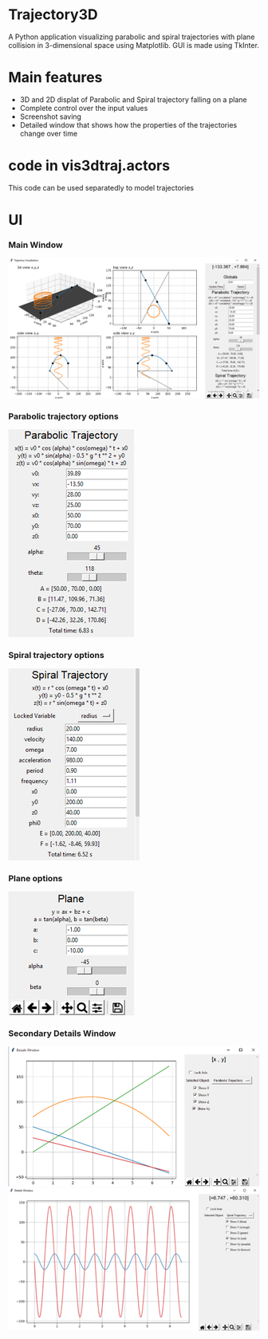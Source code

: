 # Trajectory3D
A Python application visualizing parabolic and spiral trajectories with plane collision in 3-dimensional space using Matplotlib. GUI is made using TkInter.

# Main features

* 3D and 2D displat of Parabolic and Spiral trajectory falling on a plane
* Complete control over the input values
* Screenshot saving
* Detailed window that shows how the properties of the trajectories change over time

# code in vis3dtraj.actors
This code can be used  separatedly to model trajectories

# UI

### Main Window

![picture alt](https://raw.githubusercontent.com/SheepooX/Trajectory3D/master/screenshots/displays.png)

### Parabolic trajectory options

![picture alt](https://raw.githubusercontent.com/SheepooX/Trajectory3D/master/screenshots/parabolic_ui.png)

### Spiral trajectory options

![picture alt](https://raw.githubusercontent.com/SheepooX/Trajectory3D/master/screenshots/spiral_ui.png)

### Plane options

![picture alt](https://raw.githubusercontent.com/SheepooX/Trajectory3D/master/screenshots/plane_ui.png)

### Secondary Details Window

![picture alt](https://raw.githubusercontent.com/SheepooX/Trajectory3D/master/screenshots/second_window1.png)
![picture alt](https://raw.githubusercontent.com/SheepooX/Trajectory3D/master/screenshots/second_window2.png)
